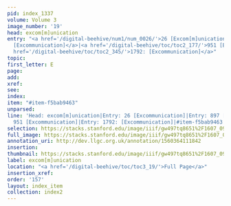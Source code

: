 ```yaml
---
pid: index_1337
volume: Volume 3
image_number: '19'
head: excom[m]unication
entry: "<a href='/digital-beehive/num1/num_0026/'>26 [Excom[m]unication]</a>|<a href='/digital-beehive/toc/toc2_167/'>897
  [Excommunication]</a>|<a href='/digital-beehive/toc/toc2_177/'>951 [Excommunication]</a>|<a
  href='/digital-beehive/toc/toc2_345/'>1792: [Excommunication]</a>"
topic: 
first_letter: E
page: 
add: 
xref: 
see: 
index: 
item: "#item-f5bab9463"
unparsed: 
line: 'Head: excom[m]unication|Entry: 26 [Excommunication]|Entry: 897 [Excommunication]|Entry:
  951 [Excommunication]|Entry: 1792: [Excommunication]|#item-f5bab9463'
selection: https://stacks.stanford.edu/image/iiif/gw497tq8651%2F1607_0962/837,3352,696,177/full/0/default.jpg
full_image: https://stacks.stanford.edu/image/iiif/gw497tq8651%2F1607_0962/full/full/0/default.jpg
annotation_uri: http://dev.llgc.org.uk/annotation/1560364111842
insertion: 
thumbnail: https://stacks.stanford.edu/image/iiif/gw497tq8651%2F1607_0962/837,3352,696,177/150,/0/default.jpg
label: excom[m]unication
location: "<a href='/digital-beehive/toc/toc3_19/'>Full Page</a>"
insertion_xref: 
order: '157'
layout: index_item
collection: index2
---
```

